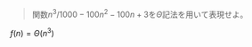 <!--
<script type="text/javascript" async
  src="https://cdnjs.cloudflare.com/ajax/libs/mathjax/2.7.7/MathJax.js?config=TeX-MML-AM_CHTML">
</script>
-->
>関数$n^3/1000-100n^2-100n+3$を$Θ$記法を用いて表現せよ。

$f(n) = \Theta(n^3)$